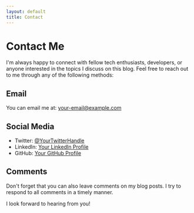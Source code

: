 ```yaml
---
layout: default
title: Contact
---
```


# Contact Me

I'm always happy to connect with fellow tech enthusiasts, developers, or anyone interested in the topics I discuss on this blog. Feel free to reach out to me through any of the following methods:

## Email

You can email me at: [your-email@example.com](mailto:your-email@example.com)

## Social Media

- Twitter: [@YourTwitterHandle](https://twitter.com/YourTwitterHandle)
- LinkedIn: [Your LinkedIn Profile](https://www.linkedin.com/in/your-profile)
- GitHub: [Your GitHub Profile](https://github.com/your-username)

## Comments

Don't forget that you can also leave comments on my blog posts. I try to respond to all comments in a timely manner.

I look forward to hearing from you!
